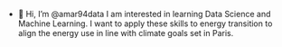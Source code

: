 - 👋 Hi, I’m @amar94data
I am interested in learning Data Science and Machine Learning.
I want to apply these skills to energy transition to align the energy use in line with climate goals set in Paris.
<!---
amar94data/amar94data is a ✨ special ✨ repository because its `README.md` (this file) appears on your GitHub profile.
You can click the Preview link to take a look at your changes.
--->
